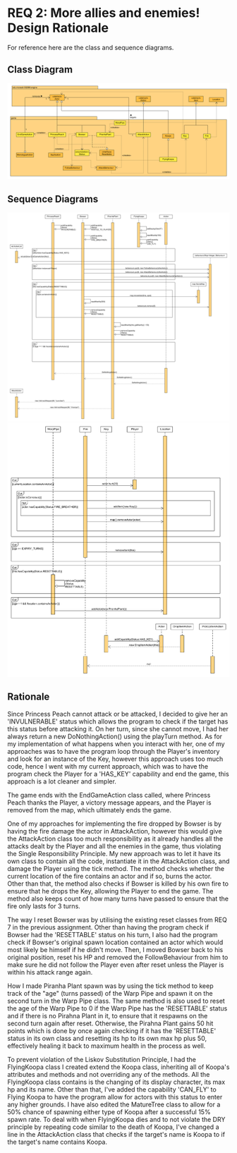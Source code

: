# REQ 2: More allies and enemies! Design Rationale

For reference here are the class and sequence diagrams.

## Class Diagram

![ass3 req2 class diagram](./Ass3_REQ2_class.png "Ass3 REQ2 Class Diagram")

## Sequence Diagrams

![ass3 req2 sequence 01 diagram](./Ass3_REQ2_sequence_01.png)
![ass3 req2 sequence 02 diagram](./Ass3_REQ2_sequence_02.png)

## Rationale

Since Princess Peach cannot attack or be attacked, I decided to give her an 'INVULNERABLE' status which allows
the program to check if the target has this status before attacking it. On her turn, since she cannot move, I 
had her always return a new DoNothingAction() using the playTurn method. As for my implementation of what happens
when you interact with her, one of my approaches was to have the program loop through the Player's inventory and 
look for an instance of the Key, however this approach uses too much code, hence I went with my current approach,
which was to have the program check the Player for a 'HAS_KEY' capability and end the game, this approach is a lot
cleaner and simpler.

The game ends with the EndGameAction class called, where Princess Peach thanks the Player, a victory message 
appears, and the Player is removed from the map, which ultimately ends the game.

One of my approaches for implementing the fire dropped by Bowser is by having the fire damage the actor in
AttackAction, however this would give the AttackAction class too much responsibility as it already handles all
the attacks dealt by the Player and all the enemies in the game, thus violating the Single Responsibility Principle.
My new approach was to let it have its own class to contain all the code, instantiate it in the AttackAction class, 
and damage the Player using the tick method. The method checks whether the current location of the fire contains 
an actor and if so, burns the actor. Other than that, the method also checks if Bowser is killed by his own fire 
to ensure that he drops the Key, allowing the Player to end the game. The method also keeps count of how many 
turns have passed to ensure that the fire only lasts for 3 turns.

The way I reset Bowser was by utilising the existing reset classes from REQ 7 in the previous assignment. Other than
having the program check if Bowser had the 'RESETTABLE' status on his turn, I also had the program check if Bowser's
original spawn location contained an actor which would most likely be himself if he didn't move. Then, I moved
Bowser back to his original position, reset his HP and removed the FollowBehaviour from him to make sure
he did not follow the Player even after reset unless the Player is within his attack range again.

How I made Piranha Plant spawn was by using the tick method to keep track of the "age" (turns passed) of the 
Warp Pipe and spawn it on the second turn in the Warp Pipe class. The same method is also used to reset the age 
of the Warp Pipe to 0 if the Warp Pipe has the 'RESETTABLE' status and if there is no Pirahna Plant in it, to 
ensure that it respawns on the second turn again after reset. Otherwise, the Pirahna Plant gains 50 hit points 
which is done by once again checking if it has the 'RESETTABLE' status in its own class and resetting its hp
to its own max hp plus 50, effectively healing it back to maximum health in the process as well.

To prevent violation of the Liskov Substitution Principle, I had the FlyingKoopa class I created extend the Koopa
class, inheriting all of Koopa's attributes and methods and not overriding any of the methods. All the FlyingKoopa 
class contains is the changing of its display character, its max hp and its name. Other than that, I've added the 
capability 'CAN_FLY' to Flying Koopa to have the program allow for actors with this status to enter any higher grounds. 
I have also edited the MatureTree class to allow for a 50% chance of spawning either type of Koopa after a successful 15%
spawn rate. To deal with when FlyingKoopa dies and to not violate the DRY principle by repeating code similar to
the death of Koopa, I've changed a line in the AttackAction class that checks if the target's name is Koopa to
if the target's name contains Koopa. 
